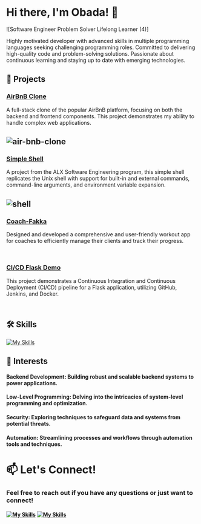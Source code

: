 # Hi there, I'm Obada! 👋
![Software Engineer  Problem Solver  Lifelong Learner (4)]

Highly motivated developer with advanced skills in multiple programming languages seeking challenging
programming roles. Committed to delivering high-quality code and problem-solving solutions. Passionate
about continuous learning and staying up to date with emerging technologies.

## 🚀 Projects
### [AirBnB Clone](https://github.com/Obada-Badee/AirBnB_clone_v3)
A full-stack clone of the popular AirBnB platform, focusing on both the backend and frontend components. This project demonstrates my ability to handle complex web applications.
## ![air-bnb-clone](https://github.com/Gasimhacker/Gasimhacker/assets/102863215/7c9522fc-fe8c-4498-a51a-52e52be6aef9)


### [Simple Shell](https://github.com/Gasimhacker/simple_shell)
A project from the ALX Software Engineering program, this simple shell replicates the Unix shell with support for built-in and external commands, command-line arguments, and environment variable expansion.
## ![shell](https://github.com/Gasimhacker/Gasimhacker/assets/102863215/004319df-83c8-4103-b778-0797be236d65)



### [Coach-Fakka](https://github.com/Gasimhacker/Coach_fakka)
Designed and developed a comprehensive and user-friendly workout app for coaches to efficiently manage their clients and track their progress.
## ![]()

### [CI/CD Flask Demo](https://github.com/Obada-Badee/CI_CD_Flask_demo)
This project demonstrates a Continuous Integration and Continuous Deployment (CI/CD) pipeline for a Flask
application, utilizing GitHub, Jenkins, and Docker.
## ![]()




## 🛠 Skills
[![My Skills](https://skillicons.dev/icons?i=git,c,python,java,bash,html,css,js,nginx,vim,linux,jquery,flask,mysql,postgres,mongodb,redis,flutter,dart,firebase,docker,jenkins,vscode&perline=8)](https://skillicons.dev)


## 🌱 Interests
#### Backend Development: Building robust and scalable backend systems to power applications.
#### Low-Level Programming: Delving into the intricacies of system-level programming and optimization.
#### Security: Exploring techniques to safeguard data and systems from potential threats.
#### Automation: Streamlining processes and workflows through automation tools and techniques.

# 📫 Let's Connect!
### Feel free to reach out if you have any questions or just want to connect!

#### [![My Skills](https://skillicons.dev/icons?i=linkedin)](https://www.linkedin.com/in/obada-badee-60862b191/) [![My Skills](https://skillicons.dev/icons?i=gmail)](obadabadee.pro@gmail.com)
